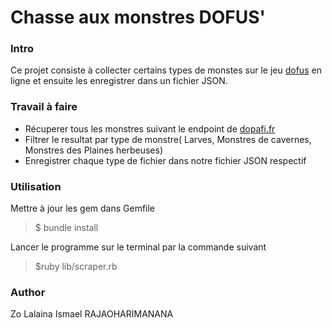 # **Chasse aux monstres DOFUS'**

### Intro

Ce projet consiste à collecter certains types de monstes sur le  jeu [dofus](https://www.dofus.com/fr/mmorpg/encyclopedie) en ligne et ensuite les enregistrer dans un fichier JSON. 

### Travail à faire

>

 - Récuperer tous les monstres suivant le endpoint de [dopafi.fr](https://fr.dofus.dofapi.fr/monsters)
 - Filtrer le resultat par type de monstre( Larves, Monstres de cavernes, Monstres des Plaines herbeuses)
 - Enregistrer chaque type de fichier dans notre fichier JSON respectif

### Utilisation

Mettre à jour les gem dans Gemfile

>$ bundle install

Lancer le programme sur le terminal par la commande suivant
>$ruby lib/scraper.rb

### Author

Zo Lalaina Ismael RAJAOHARIMANANA 